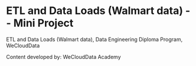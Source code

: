 # ETL and Data Loads (Walmart data) -- Mini Project

ETL and Data Loads (Walmart data), Data Engineering Diploma Program, WeCloudData

Content developed by: WeCloudData Academy
